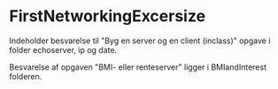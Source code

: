 # FirstNetworkingExcersize
Indeholder besvarelse til "Byg en server og en client (inclass)" opgave i folder echoserver, ip og date.

Besvarelse af opgaven "BMI- eller renteserver" ligger i BMIandInterest folderen.
